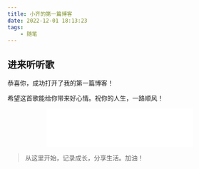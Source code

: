 ```yaml
---
title: 小齐的第一篇博客
date: 2022-12-01 18:13:23
tags:
    - 随笔
---
```


## 进来听听歌

<!-- more -->

恭喜你，成功打开了我的第一篇博客！

希望这首歌能给你带来好心情。祝你的人生，一路顺风！

<div style="display: flex; justify-content: center;">
    <iframe frameborder="no" border="0" marginwidth="0" marginheight="0" width=330 height=86 src="//music.163.com/outchain/player?type=2&id=1341328661&auto=0&height=66"></iframe>
</div>

> 从这里开始，记录成长，分享生活。加油！
